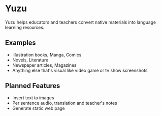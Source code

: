 # Yuzu
Yuzu helps educators and teachers convert native materials into language learning resources.

## Examples
- Illustration books, Manga, Comics
- Novels, Literature
- Newspaper articles, Magazines
- Anything else that's visual like video game or tv show screenshots

## Planned Features
- Insert text to images
- Per sentence audio, translation and teacher's notes
- Generate static web page
